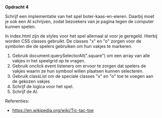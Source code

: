 **Opdracht 4**

Schrijf een implementatie van het spel boter-kaas-en-eieren. Daarbij moet je ook een 
AI schrijven, zodat bezoekers van je pagina tegen de computer kunnen spelen.

In index.html zijn de styles voor het spel allemaal al voor je geregeld. Hierbij worden CSS classes gebruikt. De classes "x" en "o" zorgen voor de symbolen die de spelers gebruiken om hun vakjes te markeren.

1. Gebruik document.querySelectorAll(".square") om een array van alle vakjes in het speelgrid op te vragen.
2. Gebruik onclick event listeners om ervoor te zorgen dat spelers de vakjes waarin ze hun symbool willen plaatsen kunnen selecteren.
3. Gebruik classList om de speciale classes "x" en "o" toe te voegen aan de gekozen vakjes
4. Schrijf de logica voor het spel.
5. Schrijf de AI.

Referenties:
* https://en.wikipedia.org/wiki/Tic-tac-toe